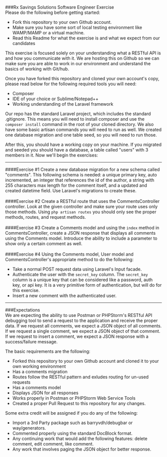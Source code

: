 ###Rx Savings Solutions Software Engineer Exercise
<br />
Please do the following before getting started:

 - Fork this repository to your own Github account.
 - Make sure you have some sort  of local testing environment like WAMP/MAMP or a virtual machine.
 - Read this Readme for what the exercise is and what we expect from our candidates

This exercise is focused solely on your understanding what a RESTful API is and how you communicate with it. We are hosting this on Github so we can make sure you are able to work in our environment and understand the basics of working with Git/hub.

Once you have forked this repository and cloned your own account's copy, please read below for the following required tools you will need:

 - Composer
 - IDE of your choice or Sublime/Notepad++
 - Working understanding of the Laravel framework

Our repo has the standard Laravel project, which includes the standard .gitignore. This means you will need to install composer and use the `composer install` command in the root of your cloned directory. We also have some basic artisan commands you will need to run as well. We created one database migration and one table seed, so you will need to run those.

After this, you should have a working copy on your machine. If you migrated and seeded you should have a database, a table called "users" with 3 members in it. Now we'll begin the exercises:

----

####Exercise #1
Create a new database migration for a new schema called "comments". This following schema is needed: a unique primary key, auto incremented, an integer that references the id of the author, a string with 255 characters max length for the comment itself, and a updated and created datetime field. Use Laravel's migrations to create these.
<br />
<br />
####Exercise #2
Create a RESTful route that uses the CommentsController controller. Look at the given controller and make sure your route uses only those methods. Using `php artisan routes` you should only see the proper methods, routes, and request methods.
<br />
<br />
####Exercise #3
Create a Comments model and using the `index` method in CommentsController, create a JSON response that displays all comments using the Comments model. Introduce the ability to include a parameter to show only a certain comment as well.
<br />
<br />
####Exercise #4
Using the Comments model, User model and CommentsController's appropriate method to do the following:
 - Take a normal POST request data using Laravel's Input facade.
 - Authenticate the user with the `secret_key` column. The `secret_key` column is a unique key that can be considered like a password, auth key, or api key. It is a very primitive form of authentication, but will do for this exercise.
 - Insert a new comment with the authenticated user.

----

###Expectations
<br />
We are expecting the ability to use Postman or PHPStorm's RESTful API debugging tool to send a request to the application and receive the proper data. If we request all comments, we expect a JSON object of all comments. If we request a single comment, we expect a JSON object of that comment. If we request to insert a comment, we expect a JSON response with a success/failure message.

The basic requirements are the following:
 - Forked this repository to your own Github account and cloned it to your own working environment
 - Has a comments migration
 - Routes follow the RESTful pattern and exludes routing for un-used requests
 - Has a comments model
 - Displays JSON for all responses
 - Works properly in Postman or PHPStorm Web Service Tools
 - Created a proper Pull Request to this repository for any changes.

Some extra credit will be assigned if you do any of the following:
 - Import a 3rd Party package such as barryvdh/debugbar or way/generators.
 - Commented properly using the standard DocBlock format.
 - Any continuing work that would add the following features: delete comment, edit comment, like comment.
 - Any work that involves paging the JSON object for better response.
